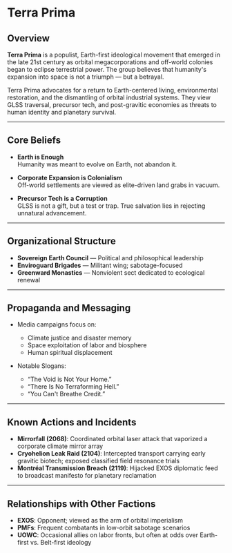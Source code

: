 # Terra Prima

## Overview

**Terra Prima** is a populist, Earth-first ideological movement that emerged in the late 21st century as orbital megacorporations and off-world colonies began to eclipse terrestrial power. The group believes that humanity's expansion into space is not a triumph — but a betrayal.

Terra Prima advocates for a return to Earth-centered living, environmental restoration, and the dismantling of orbital industrial systems. They view GLSS traversal, precursor tech, and post-gravitic economies as threats to human identity and planetary survival.

---

## Core Beliefs

- **Earth is Enough**  
  Humanity was meant to evolve on Earth, not abandon it.

- **Corporate Expansion is Colonialism**  
  Off-world settlements are viewed as elite-driven land grabs in vacuum.

- **Precursor Tech is a Corruption**  
  GLSS is not a gift, but a test or trap. True salvation lies in rejecting unnatural advancement.

---

## Organizational Structure

- **Sovereign Earth Council** — Political and philosophical leadership
- **Enviroguard Brigades** — Militant wing; sabotage-focused
- **Greenward Monastics** — Nonviolent sect dedicated to ecological renewal

---

## Propaganda and Messaging

- Media campaigns focus on:
  - Climate justice and disaster memory
  - Space exploitation of labor and biosphere
  - Human spiritual displacement

- Notable Slogans:
  - “The Void is Not Your Home.”
  - “There Is No Terraforming Hell.”
  - “You Can't Breathe Credit.”

---

## Known Actions and Incidents

- **Mirrorfall (2068)**: Coordinated orbital laser attack that vaporized a corporate climate mirror array
- **Cryohelion Leak Raid (2104)**: Intercepted transport carrying early gravitic biotech; exposed classified field resonance trials
- **Montréal Transmission Breach (2119)**: Hijacked EXOS diplomatic feed to broadcast manifesto for planetary reclamation

---

## Relationships with Other Factions

- **EXOS**: Opponent; viewed as the arm of orbital imperialism
- **PMFs**: Frequent combatants in low-orbit sabotage scenarios
- **UOWC**: Occasional allies on labor fronts, but often at odds over Earth-first vs. Belt-first ideology

